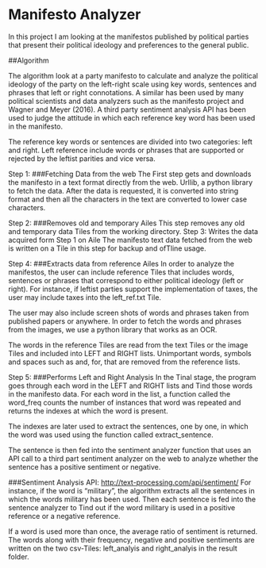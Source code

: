 # Manifesto Analyzer

In this project I am looking at the manifestos published by political parties
that present their political ideology and preferences to the general public.

##Algorithm

The algorithm look at a party manifesto to calculate and analyze the political
ideology of the party on the left-right scale using key words, sentences and phrases
that left or right connotations. A similar has been used by many political scientists
and data analyzers such as the manifesto project and Wagner and Meyer (2016). A third
party sentiment analysis API has been used to judge the attitude in which each
reference key word has been used in the manifesto.

The reference key words or sentences are divided into two categories: left and right.
Left reference include words or phrases that are supported or rejected by the leftist
parities and vice versa.

Step 1: ###Fetching Data from the web
The First step gets and downloads the manifesto in a text format directly from the
web. Urllib, a python library to fetch the data. After the data is requested, it is
converted into string format and then all the characters in the text are converted to
lower case characters.

Step 2: ###Removes old and temporary Ailes
This step removes any old and temporary data Tiles from the working directory.
Step 3: Writes the data acquired form Step 1 on Aile
The manifesto text data fetched from the web is written on a Tile in this step for
backup and ofTline usage.

Step 4: ###Extracts data from reference Ailes
In order to analyze the manifestos, the user can include reference Tiles that includes
words, sentences or phrases that correspond to either political ideology (left or
right). For instance, if leftist parties support the implementation of taxes, the user
may include taxes into the left_ref.txt Tile.

The user may also include screen shots of words and phrases taken from published
papers or anywhere. In order to fetch the words and phrases from the images, we
use a python library that works as an OCR.

The words in the reference Tiles are read from the text Tiles or the image Tiles and
included into LEFT and RIGHT lists. Unimportant words, symbols and spaces such as
and, for, that are removed from the reference lists.

Step 5: ###Performs Left and Right Analysis
In the Tinal stage, the program goes through each word in the LEFT and RIGHT lists
and Tind those words in the manifesto data. For each word in the list, a function
called the word_freq counts the number of instances that word was repeated and
returns the indexes at which the word is present.

The indexes are later used to extract the sentences, one by one, in which the word
was used using the function called extract_sentence.

The sentence is then fed into the sentiment analyzer function that uses an API call to
a third part sentiment analyzer on the web to analyze whether the sentence has a
positive sentiment or negative.

###Sentiment Analysis API: http://text-processing.com/api/sentiment/
For instance, if the word is “military”, the algorithm extracts all the sentences in
which the words military has been used. Then each sentence is fed into the sentence
analyzer to Tind out if the word military is used in a positive reference or a negative
reference.

If a word is used more than once, the average ratio of sentiment is returned. The
words along with their frequency, negative and positive sentiments are written on
the two csv-Tiles: left_analyis and right_analyis in the result folder.
